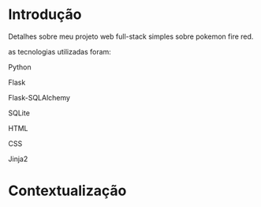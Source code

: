 # Introdução
Detalhes sobre meu projeto web full-stack simples sobre pokemon fire red.

as tecnologias utilizadas foram:

Python

Flask

Flask-SQLAlchemy

SQLite

HTML

CSS

Jinja2

# Contextualização
